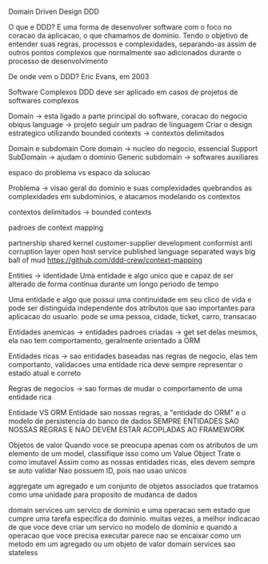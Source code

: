 Domain Driven Design DDD

O que e DDD?
E uma forma de desenvolver software com o foco no coracao da aplicacao, o que chamamos de dominio.
Tendo o objetivo de entender suas regras, processos e complexidades, separando-as assim de outros pontos complexos que normalmente
sao adicionados durante o processo de desenvolvimento

De onde vem o DDD?
Eric Evans, em 2003


Software Complexos
DDD deve ser aplicado em casos de projetos de softwares complexos


Domain -> esta ligado a parte principal do software, coracao do negocio
obiqus language -> projeto seguir um padrao de linguagem
Criar o design estrategico utilizando bounded contexts -> contextos delimitados


Domain e subdomain
Core domain ->  nucleo do negocio, essencial
Support SubDomain -> ajudam o dominio
Generic subdomain  -> softwares auxiliares

espaco do problema vs espaco da solucao

Problema -> visao geral do dominio e suas complexidades
quebrandos as complexidades em subdominios, e atacamos modelando os contextos

contextos delimitados -> bounded contexts 

padroes de context mapping

partnership
shared kernel
customer-supplier development
conformist
anti corruption layer
open host service
published language
separated ways
big ball of mud
https://github.com/ddd-crew/context-mapping

Entities -> identidade
Uma entidade e algo unico que e capaz de ser alterado de forma continua durante um longo periodo de tempo

Uma entidade e algo que possui uma continuidade em seu clico de vida e pode ser distinguida independente dos atributos que sao
importantes para aplicacao do usuario. pode se uma pessoa, cidade, ticket, carro, transacao

Entidades anemicas -> 
    entidades padroes criadas 
    -> get set delas mesmos, ela nao tem comportamento, geralmente orientado a ORM

Entidades ricas -> sao entidades baseadas nas regras de negocio, elas tem comportanto, validacoes
                    uma entidade rica deve sempre representar o estado atual e correto

Regras de negocios -> sao formas de mudar o comportamento de uma entidade rica

Entidade VS ORM
Entidade sao nossas regras, a "entidade do ORM" e o modelo de persistencia do banco de dados
SEMPRE ENTIDADES SAO NOSSAS REGRAS E NAO DEVEM ESTAR ACOPLADAS AO FRAMEWORK

Objetos de valor
Quando voce se preocupa apenas com os atributos de um elemento de um model, classifique isso como um Value Object
Trate o como imutavel
Assim como as nossas entidades ricas, eles devem sempre se auto validar
Nao possuem ID, pois nao usao unicos


aggregate
um agregado e um conjunto de objetos associados que tratamos como uma unidade para proposito de mudanca de dados


domain services
um servico de dominio e uma operacao sem estado que cumpre uma tarefa especifica do dominio.
muitas vezes, a melhor indicacao de que voce deve criar um servico no modelo de dominio e quando a operacao
que voce precisa executar parece nao se encaixar como um metodo em um agregado ou um objeto de valor
domain services sao stateless